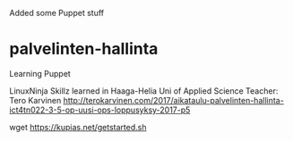 Added some Puppet stuff

# palvelinten-hallinta
Learning Puppet

LinuxNinja Skillz learned in Haaga-Helia Uni of Applied Science
Teacher: Tero Karvinen
http://terokarvinen.com/2017/aikataulu-palvelinten-hallinta-ict4tn022-3-5-op-uusi-ops-loppusyksy-2017-p5

wget https://kupias.net/getstarted.sh
